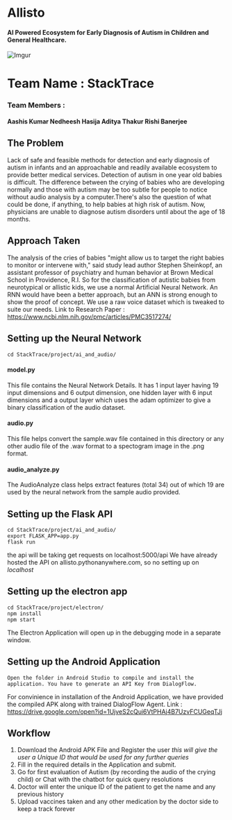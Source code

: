 # Allisto
#### AI Powered Ecosystem for Early Diagnosis of Autism in Children and General Healthcare.
![Imgur](https://i.imgur.com/WOztSlt.jpg)

# Team Name : StackTrace
### Team Members : 
#### Aashis Kumar Nedheesh Hasija Aditya Thakur Rishi Banerjee

## The Problem
Lack of safe and feasible methods for detection and early diagnosis of autism in infants and an approachable and readily available ecosystem to provide better medical services. Detection of autism in one year old babies is difficult. The difference between the crying of babies who are developing normally and those with autism may be too subtle for people to notice without audio analysis by a computer.There's also the question of what could be done, if anything, to help babies at high risk of autism. Now, physicians are unable to diagnose autism disorders until about the age of 18 months.

## Approach Taken
The analysis of the cries of babies "might allow us to target the right babies to monitor or intervene with," said study lead author Stephen Sheinkopf, an assistant professor of psychiatry and human behavior at Brown Medical School in Providence, R.I.
So for the classification of autistic babies from neurotypical or allistic kids, we use a normal Artificial Neural Network. An RNN would have been a better approach, but an ANN is strong enough to show the proof of concept. We use a raw voice dataset which is tweaked to suite our needs. Link to Research Paper : https://www.ncbi.nlm.nih.gov/pmc/articles/PMC3517274/

## Setting up the Neural Network
```
cd StackTrace/project/ai_and_audio/
```
#### model.py 
This file contains the Neural Network Details. It has 1 input layer having 19 input dimensions and 6 output dimension, one hidden layer with 6 input dimensions and a output layer which uses the adam optimizer to give a binary classification of the audio dataset.

#### audio.py
This file helps convert the sample.wav file contained in this directory or any other audio file of the .wav format to a spectogram image in the .png format.

#### audio_analyze.py
The AudioAnalyze class helps extract features (total 34) out of which 19 are used by the neural network from the sample audio provided. 

## Setting up the Flask API
```
cd StackTrace/project/ai_and_audio/
export FLASK_APP=app.py
flask run
```
the api will be taking get requests on localhost:5000/api
We have already hosted the API on allisto.pythonanywhere.com, so no setting up on *localhost* 

## Setting up the electron app
```
cd StackTrace/project/electron/
npm install
npm start
```
The Electron Application will open up in the debugging mode in a separate window.

## Setting up the Android Application
```
Open the folder in Android Studio to compile and install the application. You have to generate an API Key from DialogFlow. 
```
For convinience in installation of the Android Application, we have provided the compiled APK along with trained DialogFlow Agent. Link : https://drive.google.com/open?id=1UjveS2cQui6VtPHAj4B7UzvFCUGeqTJj

## Workflow
1. Download the Android APK File and Register the user *this will give the user a Unique ID that would be used for any further queries*
2. Fill in the required details in the Application and submit.
3. Go for first evaluation of Autism (by recording the audio of the crying child) or Chat with the chatbot for quick query resolutions
4. Doctor will enter the unique ID of the patient to get the name and any previous history
5. Upload vaccines taken and any other medication by the doctor side to keep a track forever




